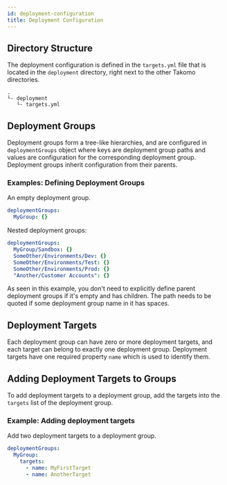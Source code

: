 ```yaml
---
id: deployment-configuration
title: Deployment Configuration
---
```


## Directory Structure

The deployment configuration is defined in the `targets.yml` file that is located in the `deployment` directory, right next to the other Takomo directories.

```
.
└- deployment
   └- targets.yml
```

## Deployment Groups

Deployment groups form a tree-like hierarchies, and are configured in `deploymentGroups` object where keys are deployment group paths and values are configuration for the corresponding deployment group. Deployment groups inherit configuration from their parents.

### Examples: Defining Deployment Groups

An empty deployment group.

```yaml title="targets.yml"
deploymentGroups:
  MyGroup: {}
```

Nested deployment groups:

```yaml title="targets.yml"
deploymentGroups:
  MyGroup/Sandbox: {}
  SomeOther/Environments/Dev: {}
  SomeOther/Environments/Test: {}
  SomeOther/Environments/Prod: {}
  "Another/Customer Accounts": {}
```

As seen in this example, you don't need to explicitly define parent deployment groups if it's empty and has children. The path needs to be quoted if some deployment group name in it has spaces.

## Deployment Targets

Each deployment group can have zero or more deployment targets, and each target can belong to exactly one deployment group. Deployment targets have one required property `name` which is used to identify them.

## Adding Deployment Targets to Groups

To add deployment targets to a deployment group, add the targets into the `targets` list of the deployment group.

### Example: Adding deployment targets

Add two deployment targets to a deployment group.

```yaml title="targets.yml"
deploymentGroups:
  MyGroup:
    targets:
      - name: MyFirstTarget
      - name: AnotherTarget
```
